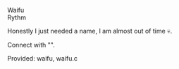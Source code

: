 Waifu  
Rythm  

Honestly I just needed a name, I am almost out of time :skull:.

Connect with "".

Provided: waifu, waifu.c
